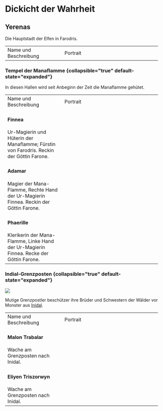 # Dickicht der Wahrheit

## Yerenas

Die Hauptstadt der Elfen in Farodris.

<table>
<tr><td>Name und Beschreibung</td><td width="300">Portrait</td></tr>
<!--<tr><td><h4>Amlin</h4> Hohefürstin der Zeit</td><td width="300"><img src="amlin.png" alt="" /></td></tr>-->
<!--<tr><td><h4>Noi</h4> Hexe.</td><td width="300"><img src="noi.png" alt="" /></td></tr>-->
<!--<tr><td><h4>Viessa Ularel</h4>Maid.</td><td><img src="viessa.png" alt="" /></td></tr>-->
</table>

### Tempel der Manaflamme {collapsible="true" default-state="expanded"}

In diesen Hallen wird seit Anbeginn der Zeit die Manaflamme gehütet.

<table>
<tr><td>Name und Beschreibung</td><td width="300">Portrait</td></tr>
<tr><td><h4>Finnea</h4> Ur-Magierin und Hüterin der Manaflamme; Fürstin von Farodris. Reckin der Göttin Farone.</td><td><img src="" alt="" /></td></tr>
<tr><td><h4>Adamar</h4> Magier der Mana-Flamme, Rechte Hand der Ur-Magierin Finnea. Reckin der Göttin Farone.</td><td><img src="" alt="" /></td></tr>
<tr><td><h4>Phaerille</h4> Klerikerin der Mana-Flamme, Linke Hand der Ur-Magierin Finnea. Recke der Göttin Farone.</td><td><img src="" alt="" /></td></tr>
</table>

### Indial-Grenzposten {collapsible="true" default-state="expanded"}

![](farodris_aussenposten.jpg)

<p>
Mutige Grenzpostler beschützer ihre Brüder und Schwestern der Wälder vor Monster aus <a href="Inidal.md">Inidal</a>.
</p>

<table>
<tr><td>Name und Beschreibung</td><td width="300">Portrait</td></tr>
<tr><td><h4>Malon Trabalar</h4> Wache am Grenzposten nach Inidal.</td><td width="300"><img src="malon.png" alt="" /></td></tr>
<tr><td><h4>Eliyen Triszorwyn</h4> Wache am Grenzposten nach Inidal.</td><td width="300"><img src="eliyen.png" alt="" /></td></tr>
</table>
